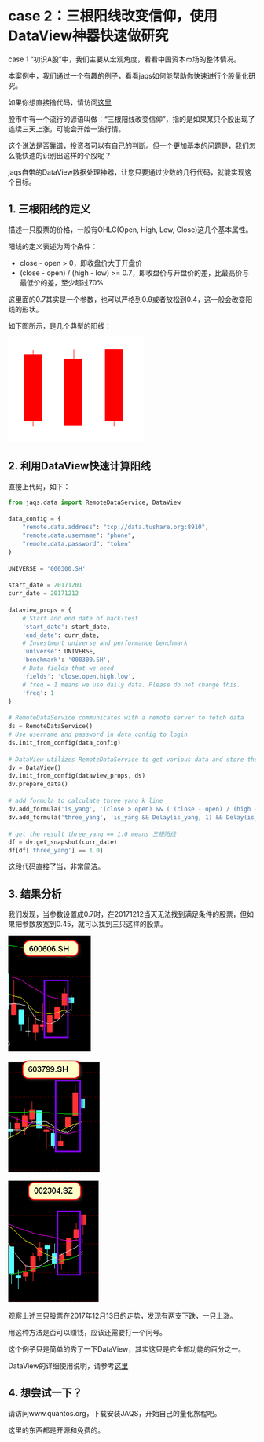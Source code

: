 # case 2：三根阳线改变信仰，使用DataView神器快速做研究

case 1 “初识A股”中，我们主要从宏观角度，看看中国资本市场的整体情况。

本案例中，我们通过一个有趣的例子，看看jaqs如何能帮助你快速进行个股量化研究。

如果你想直接撸代码，请访问[这里](https://github.com/PKUJohnson/LearnJaqsByExample/blob/master/notebook/case2.ipynb)

股市中有一个流行的谚语叫做：“三根阳线改变信仰”，指的是如果某只个股出现了连续三天上涨，可能会开始一波行情。

这个说法是否靠谱，投资者可以有自己的判断。但一个更加基本的问题是，我们怎么能快速的识别出这样的个股呢？

jaqs自带的DataView数据处理神器，让您只要通过少数的几行代码，就能实现这个目标。

## 1. 三根阳线的定义

描述一只股票的价格，一般有OHLC(Open, High, Low, Close)这几个基本属性。

阳线的定义表述为两个条件：

+ close - open > 0，即收盘价大于开盘价
+ (close - open) / (high - low) >= 0.7，即收盘价与开盘价的差，比最高价与最低价的差，至少超过70%

这里面的0.7其实是一个参数，也可以严格到0.9或者放松到0.4，这一般会改变阳线的形状。

如下图所示，是几个典型的阳线：

![](https://github.com/PKUJohnson/LearnJaqsByExample/blob/master/image/case2-1.png)

## 2. 利用DataView快速计算阳线

直接上代码，如下：
```python
from jaqs.data import RemoteDataService, DataView

data_config = {
    "remote.data.address": "tcp://data.tushare.org:8910",
    "remote.data.username": "phone",
    "remote.data.password": "token"
}

UNIVERSE = '000300.SH'

start_date = 20171201
curr_date = 20171212

dataview_props = {
    # Start and end date of back-test
    'start_date': start_date, 
	'end_date': curr_date,
    # Investment universe and performance benchmark
    'universe': UNIVERSE, 
	'benchmark': '000300.SH',
    # Data fields that we need
    'fields': 'close,open,high,low',
    # freq = 1 means we use daily data. Please do not change this.
    'freq': 1
}

# RemoteDataService communicates with a remote server to fetch data
ds = RemoteDataService()
# Use username and password in data_config to login
ds.init_from_config(data_config)

# DataView utilizes RemoteDataService to get various data and store them
dv = DataView()
dv.init_from_config(dataview_props, ds)
dv.prepare_data()

# add formula to calculate three yang k line
dv.add_formula('is_yang', '(close > open) && ( (close - open) / (high - low) >= 0.7)', is_quarterly=False)
dv.add_formula('three_yang', 'is_yang && Delay(is_yang, 1) && Delay(is_yang, 2)', is_quarterly=False)

# get the result three_yang == 1.0 means 三根阳线
df = dv.get_snapshot(curr_date)
df[df['three_yang'] == 1.0]
```

这段代码直接了当，非常简洁。

## 3. 结果分析

我们发现，当参数设置成0.7时，在20171212当天无法找到满足条件的股票，但如果把参数放宽到0.45，就可以找到三只这样的股票。

![](https://github.com/PKUJohnson/LearnJaqsByExample/blob/master/image/case2-2.png)

![](https://github.com/PKUJohnson/LearnJaqsByExample/blob/master/image/case2-3.png)

![](https://github.com/PKUJohnson/LearnJaqsByExample/blob/master/image/case2-4.png)

观察上述三只股票在2017年12月13日的走势，发现有两支下跌，一只上涨。

用这种方法是否可以赚钱，应该还需要打一个问号。

这个例子只是简单的秀了一下DataView，其实这只是它全部功能的百分之一。

DataView的详细使用说明，请参考[这里](https://github.com/quantOS-org/JAQS/blob/master/doc/data_view.md)

## 4. 想尝试一下？

请访问www.quantos.org，下载安装JAQS，开始自己的量化旅程吧。

这里的东西都是开源和免费的。


